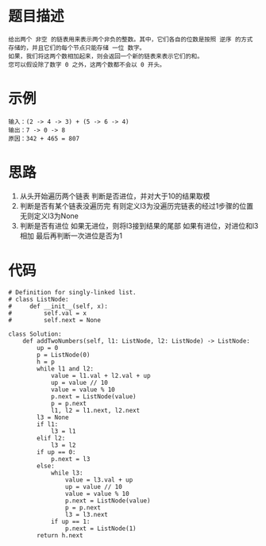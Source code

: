 # 题目描述
    给出两个 非空 的链表用来表示两个非负的整数。其中，它们各自的位数是按照 逆序 的方式存储的，并且它们的每个节点只能存储 一位 数字。
    如果，我们将这两个数相加起来，则会返回一个新的链表来表示它们的和。
    您可以假设除了数字 0 之外，这两个数都不会以 0 开头。

# 示例
```
输入：(2 -> 4 -> 3) + (5 -> 6 -> 4)
输出：7 -> 0 -> 8
原因：342 + 465 = 807
```
# 思路
1. 从头开始遍历两个链表
    判断是否进位，并对大于10的结果取模
2. 判断是否有某个链表没遍历完
    有则定义l3为没遍历完链表的经过1步骤的位置
    无则定义l3为None
3. 判断是否有进位
    如果无进位，则将l3接到结果的尾部
    如果有进位，对进位和l3相加
    最后再判断一次进位是否为1
# 代码
```
# Definition for singly-linked list.
# class ListNode:
#     def __init__(self, x):
#         self.val = x
#         self.next = None

class Solution:
    def addTwoNumbers(self, l1: ListNode, l2: ListNode) -> ListNode:
        up = 0
        p = ListNode(0)
        h = p
        while l1 and l2:
            value = l1.val + l2.val + up
            up = value // 10
            value = value % 10
            p.next = ListNode(value)
            p = p.next
            l1, l2 = l1.next, l2.next
        l3 = None
        if l1:
            l3 = l1
        elif l2:
            l3 = l2
        if up == 0:
            p.next = l3
        else:
            while l3:
                value = l3.val + up
                up = value // 10
                value = value % 10
                p.next = ListNode(value)
                p = p.next
                l3 = l3.next
            if up == 1:
                p.next = ListNode(1)
        return h.next
```
